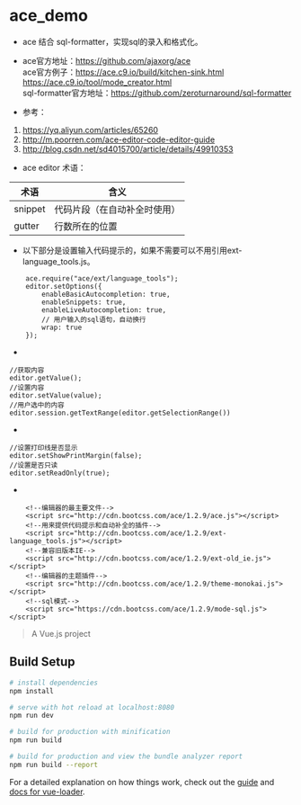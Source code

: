 # ace_demo

* ace 结合 sql-formatter，实现sql的录入和格式化。

* ace官方地址：https://github.com/ajaxorg/ace   
 ace官方例子：https://ace.c9.io/build/kitchen-sink.html
   https://ace.c9.io/tool/mode_creator.html  
sql-formatter官方地址：https://github.com/zeroturnaround/sql-formatter

* 参考：
1. https://yq.aliyun.com/articles/65260
1. http://m.poorren.com/ace-editor-code-editor-guide
1. http://blog.csdn.net/sd4015700/article/details/49910353

* ace editor 术语：

术语 | 含义
--- | ---
snippet | 代码片段（在自动补全时使用）
gutter | 行数所在的位置

* 以下部分是设置输入代码提示的，如果不需要可以不用引用ext-language_tools.js。
```
    ace.require("ace/ext/language_tools");
    editor.setOptions({
        enableBasicAutocompletion: true,
        enableSnippets: true,
        enableLiveAutocompletion: true,
        // 用户输入的sql语句，自动换行
        wrap: true
    });
```
*
```
//获取内容
editor.getValue();
//设置内容
editor.setValue(value);
//用户选中的内容
editor.session.getTextRange(editor.getSelectionRange())
```
*
```
//设置打印线是否显示
editor.setShowPrintMargin(false);
//设置是否只读
editor.setReadOnly(true);
```
* 
```
    <!--编辑器的最主要文件-->
    <script src="http://cdn.bootcss.com/ace/1.2.9/ace.js"></script>
    <!--用来提供代码提示和自动补全的插件-->
    <script src="http://cdn.bootcss.com/ace/1.2.9/ext-language_tools.js"></script>
    <!--兼容旧版本IE-->
    <script src="http://cdn.bootcss.com/ace/1.2.9/ext-old_ie.js"></script>
    <!--编辑器的主题插件-->
    <script src="http://cdn.bootcss.com/ace/1.2.9/theme-monokai.js"></script>
    <!--sql模式-->
    <script src="https://cdn.bootcss.com/ace/1.2.9/mode-sql.js"></script>
```

> A Vue.js project

## Build Setup

``` bash
# install dependencies
npm install

# serve with hot reload at localhost:8080
npm run dev

# build for production with minification
npm run build

# build for production and view the bundle analyzer report
npm run build --report
```

For a detailed explanation on how things work, check out the [guide](http://vuejs-templates.github.io/webpack/) and [docs for vue-loader](http://vuejs.github.io/vue-loader).
